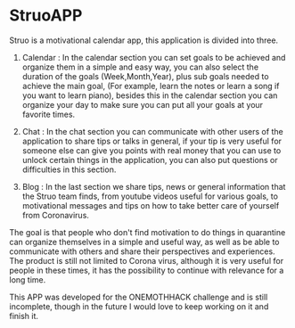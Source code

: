 # StruoAPP
 
Struo is a motivational calendar app, this application is divided into three. 

1. Calendar : In the calendar section you can set goals to be achieved and organize them in a simple and easy way, you can also select the duration of the goals (Week,Month,Year), plus sub goals needed to achieve the main goal, (For example, learn the notes or learn a song if you want to learn piano), besides this in the calendar section you can organize your day to make sure you can put all your goals at your favorite times. 

2. Chat : In the chat section you can communicate with other users of the application to share tips or talks in general, if your tip is very useful for someone else can give you points with real money that you can use to unlock certain things in the application, you can also put questions or difficulties in this section. 

3. Blog : In the last section we share tips, news or general information that the Struo team finds, from youtube videos useful for various goals, to motivational messages and tips on how to take better care of yourself from Coronavirus. 

The goal is that people who don't find motivation to do things in quarantine can organize themselves in a simple and useful way, as well as be able to communicate with others and share their perspectives and experiences. The product is still not limited to Corona virus, although it is very useful for people in these times, it has the possibility to continue with relevance for a long time.

This APP was developed for the ONEMOTHHACK challenge and is still incomplete, though in the future I would love to keep working on it and finish it.




